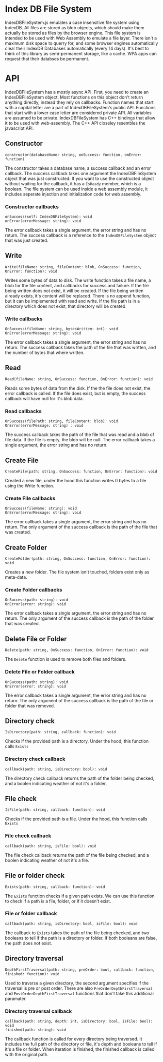 # Index DB File System

IndexDBFileSystem.js emulates a case insensitive file system using IndexDB. All files are stored as blob objects, which should make them actually be stored as files by the browser engine. This file system is intended to be used with Web Assembly to emulate a file layer. There isn't a maximum disk space to querry for, and some browser engines automatically clear their IndexDB Databases automatically (every 14 days). It's best to think of this library as semi-permanent storage, like a cache. WPA apps can request that their databses be permanent.

# API

IndexDBFileSystem has a mostly async API. First, you need to create an IndexDBFileSystem object. Most functions on this object don't return anything directly, instead they rely on callbacks. Function names that start with a capital letter are a part of IndexDBFileSystem's public API. Functions that start with a lower case letter are considered private API. All variables are assumed to be private. IndexDBFileSystem has C++ bindings that allow it to be used with web-assembly. The C++ API closeley resembles the javascript API.

## Constructor

```
constructor(databaseName: string, onSuccess: function, onError: function)
```

The constructor takes a database name, a success callback and an error callback. The success callback takes one argument the IndexDBFileSystem object that was just constructed. If you want to use the constructed object without waiting for the callback, it has a ```IsReady``` member, which is a boolean. The file system can be used inside a web assembly module, it includes seperate injection and initialization code for web assembly.

### Constructor callbacks

```
onSuccess(self: IndexDBFileSystem): void
onError(errorMessage: string): void
```

The error callback takes a single argument, the error string and has no return. The success callback is a reference to the ```IndexDBFileSystem``` object that was just created.

## Write

```
Write(fileName: string, fileContent: blob, OnSuccess: function, OnError: function): void
```

Writes some bytes of data to disk. The write function takes a file name, a blob for the file content, and callbacks for success and failure. If the file being written does not exist, it will be created. If the file being written already exists, it's content will be replaced. There is no append function, but it can be implemented with read and write. If the file path is in a directory which does not exist, that directory will be created.

### Write callbacks

```
OnSuccess(fileName: string, bytesWritten: int): void
OnError(errorMessage: string): void
```

The error callback takes a single argument, the error string and has no return. The success callback takes the path of the file that was written, and the number of bytes that where written. 

## Read

```
Read(fileName: string, OnSuccess: function, OnError: function): void
```

Reads some bytes of data from the disk. If the the file does not exist, the error callback is called. If the file does exist, but is empty, the success callback will have null for it's blob data.

### Read callbacks

```
OnSuccess(filePath: string, fileContent: blob): void
OnError(errorMessage: string) : void
```

The success callback takes the path of the file that was read and a blob of file data. If the file is empty, the blob will be null. The error callback takes a single argument, the error string and has no return.

## Create File

```
CreateFile(path: string, OnSuccess: function, OnError: function): void
```

Created a new file, under the hood this function writes 0 bytes to a file using the Write function. 

### Create File callbacks

```
OnSuccess(fileName: string): void
OnError(errorMessage: string): void
```

The error callback takes a single argument, the error string and has no return. The only argument of the success callback is the path of the file that was created.

## Create Folder

```
CreateFolder(path: string, OnSuccess: function, OnError: function): void
```

Creates a new folder. The file system isn't touched, folders exist only as meta-data.

### Create Folder callbacks

```
OnSuccess(path: string): void
OnError(error: string): void
```

The error callback takes a single argument, the error string and has no return. The only argument of the success callback is the path of the folder that was created.

## Delete File or Folder

```
Delete(path: string, OnSuccess: function, OnError: function): void
```

The ```Delete``` function is used to remove both files and folders.

### Delete File or Folder callback
```
OnSuccess(path: string): void
OnError(error: string): void
```

The error callback takes a single argument, the error string and has no return. The only argument of the success callback is the path of the file or folder that was removed.

## Directory check

```
IsDirectory(path: string, callback: function): void
```

Checks if the provided path is a directory. Under the hood, this function calls ```Exists```

### Directory check callback

```
callback(path: string, isDirectory: bool): void
```

The directory check callback returns the path of the folder being checked, and a boolen indicating weather of not it's a folder.

## File check

```
IsFile(path: string, callback: function): void
```

Checks if the provided path is a file. Under the hood, this function calls ```Exists```

### File check callback

```
callback(path: string, isFile: bool): void
```

The file check callback returns the path of the file being checked, and a boolen indicating weather of not it's a file.

## File or folder check

```
Exists(path: string, callback: function): void
```

The ```Exists``` function checks if a given path exists. We can use this function to check if a path is a file, folder, or if it doesn't exist.

### File or folder callback

```
callback(path: string, isDirectory: bool, isFile: bool): void
```

The callback to ```Exists``` takes the path of the file being checked, and two booleans to tell if the path is a directory or folder. If both booleans are false, the path does not exist.

## Directory traversal

```
DepthFirstTraversal(path: string, preOrder: bool, callback: function, finished: function): void
```

Used to traverse a given directory, the second argument specifies if the traversal is pre or post order. There are also ```PreOrderDepthFirstTraversal``` and ```PostOrderDepthFirstTraversal``` functions that don't take this additional paramater.

### Directory traversal callback

```
callback(path: string, depth: int, isDirectory: bool, isFile: bool): void
finished(path: string): void
```

The callback function is called for every directory being traversed. It includes the full path of the directory or file, it's depth and booleans to tell if it's a file or folder. When iteration is finished, the finished callback is called with the original path.